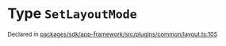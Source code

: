 # Type `SetLayoutMode`
<sub>Declared in [packages/sdk/app-framework/src/plugins/common/layout.ts:105](https://github.com/dxos/dxos/blob/ef925c9c7/packages/sdk/app-framework/src/plugins/common/layout.ts#L105)</sub>






